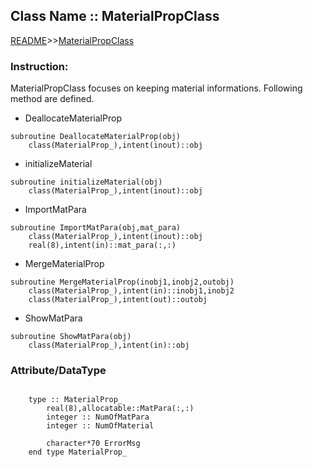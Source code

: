## Class Name :: MaterialPropClass

[README](README.md)>>[MaterialPropClass](Document/MaterialPropClass.md)

### Instruction:
MaterialPropClass focuses on keeping material informations. Following method are defined.

* DeallocateMaterialProp
```
subroutine DeallocateMaterialProp(obj)
    class(MaterialProp_),intent(inout)::obj
```

* initializeMaterial
```
subroutine initializeMaterial(obj)
    class(MaterialProp_),intent(inout)::obj

```

* ImportMatPara
```
subroutine ImportMatPara(obj,mat_para)
    class(MaterialProp_),intent(inout)::obj
    real(8),intent(in)::mat_para(:,:)

```

* MergeMaterialProp
```
subroutine MergeMaterialProp(inobj1,inobj2,outobj)
    class(MaterialProp_),intent(in)::inobj1,inobj2
    class(MaterialProp_),intent(out)::outobj

```

* ShowMatPara
```
subroutine ShowMatPara(obj)
    class(MaterialProp_),intent(in)::obj

```

### Attribute/DataType
```

    type :: MaterialProp_
        real(8),allocatable::MatPara(:,:)
        integer :: NumOfMatPara
        integer :: NumOfMaterial        

        character*70 ErrorMsg
    end type MaterialProp_
```